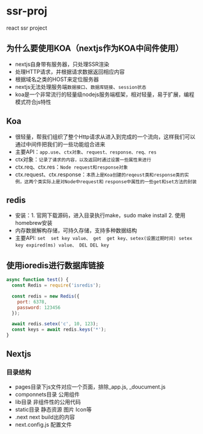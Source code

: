 # ssr-proj
react ssr project

## 为什么要使用KOA（nextjs作为KOA中间件使用）
* nextjs自身带有服务器，只处理SSR渲染
* 处理HTTP请求，并根据请求数据返回相应内容
* 根据域名之类的HOST来定位服务器
* nextjs无法处理服务端`数据接口`、`数据库链接`、`session状态`
* koa是一个非常流行的轻量级nodejs服务端框架，相对轻量，易于扩展，编程模式符合js特性

## Koa
* 很轻量，帮我们组织了整个Http请求从进入到完成的一个流向，这样我们可以通过中间件把我们的一些功能组合进来
* 主要API：`app.use`、`ctx对象`、`request、response、req、res`
* ctx对象：`记录了请求的内容，以及返回时通过设置一些属性来进行`
* ctx.req、ctx.res：`Node request和response对象`
* ctx.request、ctx.response：`本质上是Koa创建的reqeust类和response类的实例，这两个类实际上是对Node中request和`
  `response中属性的一些get和set方法的封装`

## redis
* 安装：1. 官网下载源码，进入目录执行make，sudo make install 2. 使用homebrew安装
* 内存数据解构存储，可持久存储，支持多种数据结构
* 主要API: `set  set key value、 get  get key、setex(设置过期时间) setex key expired(ms) value、 DEL DEL key`

## 使用ioredis进行数据库链接
```javascript
async function test() {
  const Redis = require('isredis');

  const redis = new Redis({
    port: 6378,
    password: 123456
  });

  await redis.setex('c', 10, 123);
  const keys = await redis.keys('*');
}
```

## Nextjs
### 目录结构
* pages目录下js文件对应一个页面，排除_app.js, _doucument.js
* componnets目录 公用组件
* lib目录 非组件性的公用代码
* static目录 静态资源 图片 Icon等
* .next next build出的内容
* next.config.js 配置文件